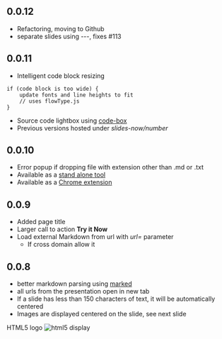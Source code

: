 ## 0.0.12

* Refactoring, moving to Github
* separate slides using ---, fixes #113

## 0.0.11

* Intelligent code block resizing

```
if (code block is too wide) {
    update fonts and line heights to fit
    // uses flowType.js
}
```
* Source code lightbox using [code-box](https://github.com/bahmutov/code-box)
* Previous versions hosted under *slides-now/number*


## 0.0.10

* Error popup if dropping file with extension other than .md or .txt
* Available as a [stand alone tool](http://npmjs.org/slides-now-node)
* Available as a [Chrome extension](https://chrome.google.com/webstore/detail/slides-now/hcohekeghgkdeimnjfmpdlgccfamggac)

## 0.0.9

* Added page title
* Larger call to action **Try it Now**
* Load external Markdown from url with *url=* parameter
	* If cross domain allow it

## 0.0.8

* better markdown parsing using [marked](https://github.com/chjj/marked)
* all urls from the presentation open in new tab
* If a slide has less than 150 characters of text, it will be
automatically centered
* Images are displayed centered on the slide, see next slide



HTML5 logo ![html5 display](http://www.w3.org/html/logo/img/html5-display.png "html5 display")
